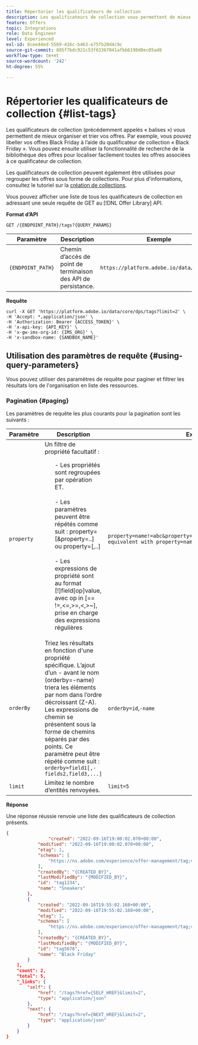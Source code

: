 ```yaml
---
title: Répertorier les qualificateurs de collection
description: Les qualificateurs de collection vous permettent de mieux organiser et trier vos offres.
feature: Offers
topic: Integrations
role: Data Engineer
level: Experienced
exl-id: 8cee44ed-5569-416c-b463-e75fb20d4c9c
source-git-commit: 805f7bdc921c53f63367041afbb6198d0ec05ad8
workflow-type: tm+mt
source-wordcount: '242'
ht-degree: 55%

---
```


# Répertorier les qualificateurs de collection {#list-tags}

Les qualificateurs de collection (précédemment appelés « balises ») vous permettent de mieux organiser et trier vos offres. Par exemple, vous pouvez libeller vos offres Black Friday à l’aide du qualificateur de collection « Black Friday ». Vous pouvez ensuite utiliser la fonctionnalité de recherche de la bibliothèque des offres pour localiser facilement toutes les offres associées à ce qualificateur de collection.

Les qualificateurs de collection peuvent également être utilisées pour regrouper les offres sous forme de collections. Pour plus d’informations, consultez le tutoriel sur la [création de collections](../../../offer-library/creating-collections.md).

Vous pouvez afficher une liste de tous les qualificateurs de collection en adressant une seule requête de GET au [!DNL Offer Library] API.

**Format d’API**

```http
GET /{ENDPOINT_PATH}/tags?{QUERY_PARAMS}
```

| Paramètre | Description | Exemple |
| --------- | ----------- | ------- |
| `{ENDPOINT_PATH}` | Chemin d’accès de point de terminaison des API de persistance. | `https://platform.adobe.io/data/core/dps` |

**Requête**

```shell
curl -X GET 'https://platform.adobe.io/data/core/dps/tags?limit=2' \
-H 'Accept: *,application/json' \
-H 'Authorization: Bearer {ACCESS_TOKEN}' \
-H 'x-api-key: {API_KEY}' \
-H 'x-gw-ims-org-id: {IMS_ORG}' \
-H 'x-sandbox-name: {SANDBOX_NAME}'
```

## Utilisation des paramètres de requête {#using-query-parameters}

Vous pouvez utiliser des paramètres de requête pour paginer et filtrer les résultats lors de l&#39;organisation en liste des ressources.

### Pagination {#paging}

Les paramètres de requête les plus courants pour la pagination sont les suivants :

| Paramètre | Description | Exemple |
| --------- | ----------- | ------- |
| `property` | Un filtre de propriété facultatif : <br> <ul> - Les propriétés sont regroupées par opération ET. <br><br> - Les paramètres peuvent être répétés comme suit : property=<property-expr>[&amp;property=<property-expr2>..] ou property=<property-expr1>[,<property-expr2>..] <br><br> - Les expressions de propriété sont au format [!]field[op]value, avec op in [== !=,&lt;=,>=,&lt;,>~], prise en charge des expressions régulières | `property=name!=abc&property=id~.*1234.*&property=description equivalent with property=name!=abc,id~.*1234.*,description.` |
| `orderBy` | Triez les résultats en fonction d&#39;une propriété spécifique. L’ajout d’un - avant le nom (orderby=-name) triera les éléments par nom dans l’ordre décroissant (Z-A). Les expressions de chemin se présentent sous la forme de chemins séparés par des points. Ce paramètre peut être répété comme suit : `orderby=field1[,-fields2,field3,...]` | `orderby=id`,`-name` |
| `limit` | Limitez le nombre d’entités renvoyées. | `limit=5` |

**Réponse**

Une réponse réussie renvoie une liste des qualificateurs de collection présents.

```json
{
                "created": "2022-09-16T19:00:02.070+00:00",
            "modified": "2022-09-16T19:00:02.070+00:00",
            "etag": 1,
            "schemas": [
                "https://ns.adobe.com/experience/offer-management/tag;version=0.1"
            ],
            "createdBy": "{CREATED_BY}",
            "lastModifiedBy": "{MODIFIED_BY}",
            "id": "tag1234",
            "name": "Sneakers"
        },
        {
            "created": "2022-09-16T19:55:02.168+00:00",
            "modified": "2022-09-16T19:55:02.168+00:00",
            "etag": 1,
            "schemas": [
                "https://ns.adobe.com/experience/offer-management/tag;version=0.1"
            ],
            "createdBy": "{CREATED_BY}",
            "lastModifiedBy": "{MODIFIED_BY}",
            "id": "tag5678",
            "name": "Black Friday"
        }
    ],
    "count": 2,
    "total": 5,
    "_links": {
        "self": {
            "href": "/tags?href={SELF_HREF}&limit=2",
            "type": "application/json"
        },
        "next": {
            "href": "/tags?href={NEXT_HREF}&limit=2",
            "type": "application/json"
        }
    }
}
```
